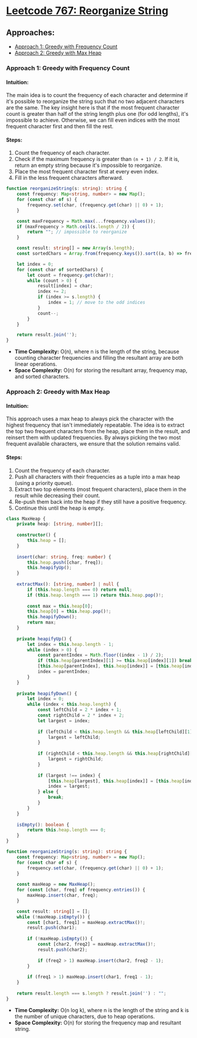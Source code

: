 # [Leetcode 767: Reorganize String](https://leetcode.com/problems/reorganize-string/)

## Approaches:
- [Approach 1: Greedy with Frequency Count](#approach-1-greedy-with-frequency-count)
- [Approach 2: Greedy with Max Heap](#approach-2-greedy-with-max-heap)

### Approach 1: Greedy with Frequency Count

#### Intuition:
The main idea is to count the frequency of each character and determine if it's possible to reorganize the string such that no two adjacent characters are the same. The key insight here is that if the most frequent character count is greater than half of the string length plus one (for odd lengths), it's impossible to achieve. Otherwise, we can fill even indices with the most frequent character first and then fill the rest.

#### Steps:
1. Count the frequency of each character.
2. Check if the maximum frequency is greater than `(n + 1) / 2`. If it is, return an empty string because it's impossible to reorganize.
3. Place the most frequent character first at every even index.
4. Fill in the less frequent characters afterward.

```typescript
function reorganizeString(s: string): string {
    const frequency: Map<string, number> = new Map();
    for (const char of s) {
        frequency.set(char, (frequency.get(char) || 0) + 1);
    }

    const maxFrequency = Math.max(...frequency.values());
    if (maxFrequency > Math.ceil(s.length / 2)) {
        return ""; // impossible to reorganize
    }

    const result: string[] = new Array(s.length);
    const sortedChars = Array.from(frequency.keys()).sort((a, b) => frequency.get(b)! - frequency.get(a)!);

    let index = 0;
    for (const char of sortedChars) {
        let count = frequency.get(char)!;
        while (count > 0) {
            result[index] = char;
            index += 2;
            if (index >= s.length) {
                index = 1; // move to the odd indices
            }
            count--;
        }
    }

    return result.join('');
}
```

- **Time Complexity:** O(n), where n is the length of the string, because counting character frequencies and filling the resultant array are both linear operations.
- **Space Complexity:** O(n) for storing the resultant array, frequency map, and sorted characters.

### Approach 2: Greedy with Max Heap

#### Intuition:
This approach uses a max heap to always pick the character with the highest frequency that isn't immediately repeatable. The idea is to extract the top two frequent characters from the heap, place them in the result, and reinsert them with updated frequencies. By always picking the two most frequent available characters, we ensure that the solution remains valid.

#### Steps:
1. Count the frequency of each character.
2. Push all characters with their frequencies as a tuple into a max heap (using a priority queue).
3. Extract two top elements (most frequent characters), place them in the result while decreasing their count.
4. Re-push them back into the heap if they still have a positive frequency.
5. Continue this until the heap is empty.

```typescript
class MaxHeap {
    private heap: [string, number][];
    
    constructor() {
        this.heap = [];
    }
    
    insert(char: string, freq: number) {
        this.heap.push([char, freq]);
        this.heapifyUp();
    }
    
    extractMax(): [string, number] | null {
        if (this.heap.length === 0) return null;
        if (this.heap.length === 1) return this.heap.pop()!;
        
        const max = this.heap[0];
        this.heap[0] = this.heap.pop()!;
        this.heapifyDown();
        return max;
    }
    
    private heapifyUp() {
        let index = this.heap.length - 1;
        while (index > 0) {
            const parentIndex = Math.floor((index - 1) / 2);
            if (this.heap[parentIndex][1] >= this.heap[index][1]) break;
            [this.heap[parentIndex], this.heap[index]] = [this.heap[index], this.heap[parentIndex]];
            index = parentIndex;
        }
    }
    
    private heapifyDown() {
        let index = 0;
        while (index < this.heap.length) {
            const leftChild = 2 * index + 1;
            const rightChild = 2 * index + 2;
            let largest = index;
            
            if (leftChild < this.heap.length && this.heap[leftChild][1] > this.heap[largest][1]) {
                largest = leftChild;
            }
            
            if (rightChild < this.heap.length && this.heap[rightChild][1] > this.heap[largest][1]) {
                largest = rightChild;
            }
            
            if (largest !== index) {
                [this.heap[largest], this.heap[index]] = [this.heap[index], this.heap[largest]];
                index = largest;
            } else {
                break;
            }
        }
    }
    
    isEmpty(): boolean {
        return this.heap.length === 0;
    }
}

function reorganizeString(s: string): string {
    const frequency: Map<string, number> = new Map();
    for (const char of s) {
        frequency.set(char, (frequency.get(char) || 0) + 1);
    }
    
    const maxHeap = new MaxHeap();
    for (const [char, freq] of frequency.entries()) {
        maxHeap.insert(char, freq);
    }

    const result: string[] = [];
    while (!maxHeap.isEmpty()) {
        const [char1, freq1] = maxHeap.extractMax()!;
        result.push(char1);
        
        if (!maxHeap.isEmpty()) {
            const [char2, freq2] = maxHeap.extractMax()!;
            result.push(char2);
            
            if (freq2 > 1) maxHeap.insert(char2, freq2 - 1);
        }
        
        if (freq1 > 1) maxHeap.insert(char1, freq1 - 1);
    }
    
    return result.length === s.length ? result.join('') : "";
}
```

- **Time Complexity:** O(n log k), where n is the length of the string and k is the number of unique characters, due to heap operations.
- **Space Complexity:** O(n) for storing the frequency map and resultant string.

